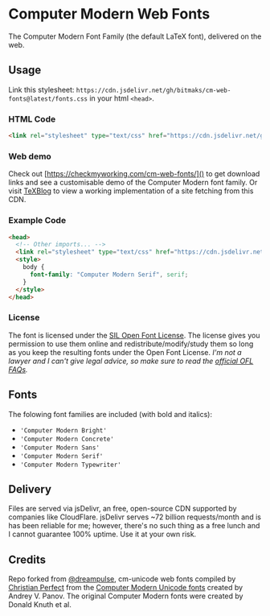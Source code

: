 # Computer Modern Web Fonts
The Computer Modern Font Family (the default LaTeX font), delivered on the web.

## Usage
Link this stylesheet: `https://cdn.jsdelivr.net/gh/bitmaks/cm-web-fonts@latest/fonts.css` in your html `<head>`.

### HTML Code
```html
<link rel="stylesheet" type="text/css" href="https://cdn.jsdelivr.net/gh/bitmaks/cm-web-fonts@latest/fonts.css">
```

### Web demo
Check out [https://checkmyworking.com/cm-web-fonts/]() to get download links and see a customisable demo of the Computer Modern font family. Or visit [TeXBlog](https://texblog.akshatbisht.com) to view a working implementation of a site fetching from this CDN.

### Example Code
```html
<head>
  <!-- Other imports... -->
  <link rel="stylesheet" type="text/css" href="https://cdn.jsdelivr.net/gh/bitmaks/cm-web-fonts@latest/fonts.css">
  <style>
    body {
      font-family: "Computer Modern Serif", serif;
    }
  </style>
</head>
```
### License 
The font is licensed under the [SIL Open Font License](./LICENSE.txt). The license gives you permission to use them online and redistribute/modify/study them so long as you keep the resulting fonts under the Open Font License. _I'm not a lawyer and I can't give legal advice, so make sure to read the [official OFL FAQs](./LICENSE-FAQ.txt)._

## Fonts
The folowing font families are included (with bold and italics):
* `'Computer Modern Bright'`
* `'Computer Modern Concrete'`
* `'Computer Modern Sans'`
* `'Computer Modern Serif'`
* `'Computer Modern Typewriter'`

## Delivery
Files are served via jsDelivr, an free, open-source CDN supported by companies like CloudFlare. jsDelivr serves ~72 billion requests/month and is has been reliable for me; however, there's no such thing as a free lunch and I cannot guarantee 100% uptime.  Use it at your own risk.

## Credits
Repo forked from [@dreampulse](http://www.github.com/dreampulse),  cm-unicode web fonts compiled by [Christian Perfect](http://checkmyworking.com) from the [Computer Modern Unicode fonts](http://cm-unicode.sourceforge.net/) created by Andrey V. Panov. The original Computer Modern fonts were created by Donald Knuth et al. 

